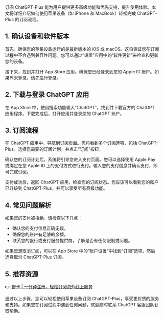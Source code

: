 订阅 ChatGPT-Plus 能为用户提供更多高级功能和优先支持，提升使用体验。本文将详细介绍如何使用苹果设备（如 iPhone 和 MacBook）轻松完成 ChatGPT-Plus 的订阅流程。

## 1. 确认设备和软件版本

首先，确保您的苹果设备运行的是最新版本的 iOS 或 macOS。这将保证您在订阅过程中不会遇到兼容性问题。您可以通过“设置”应用中的“软件更新”来检查和更新您的设备。

接下来，找到并打开 App Store 应用，确保您已经登录到您的 Apple ID 账户。如果尚未登录，请先进行登录。

## 2. 下载与登录 ChatGPT 应用

在 App Store 中，使用搜索功能输入“ChatGPT”，找到并下载官方的 ChatGPT 应用程序。下载完成后，打开应用并登录您的 ChatGPT 账户。

## 3. 订阅流程

在 ChatGPT 应用中，导航到订阅页面。您将看到多个订阅选项，包括 ChatGPT-Plus。选择您需要的订阅计划，并点击“订阅”按钮。

确认您的订阅计划后，系统将引导您进入支付页面。您可以选择使用 Apple Pay 或绑定在您 Apple ID 上的支付方式进行支付。输入您的支付信息并确认支付，即可完成订阅。

支付成功后，返回 ChatGPT 应用，检查您的订阅状态。您应该可以看到您的账户已升级到 ChatGPT-Plus，并可以享受所有高级功能。

## 4. 常见问题解析

如果您的支付被拒绝，请检查以下几点：

- 确认您的支付信息正确无误。
- 确保您的账户有足够的余额。
- 联系您的银行或支付服务提供商，了解是否有任何限制或问题。

如果您想取消订阅，可以在 App Store 中的“账户设置”中找到“订阅”选项，然后选择取消 ChatGPT-Plus 订阅。

## 5. 推荐资源

👉 [野卡 | 一分钟注册，轻松订阅海外线上服务](https://bit.ly/bewildcard)

通过以上步骤，您可以轻松使用苹果设备订阅 ChatGPT-Plus，享受更优质的服务和支持。如果您在订阅过程中遇到任何问题，欢迎随时联系 ChatGPT 客服团队获取帮助。